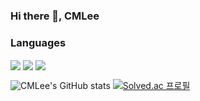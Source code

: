 ### Hi there 👋, CMLee

<!--
**One-armed-boy/One-armed-boy** is a ✨ _special_ ✨ repository because its `README.md` (this file) appears on your GitHub profile.

Here are some ideas to get you started:

- 🔭 I’m currently working on ...
- 🌱 I’m currently learning ...
- 👯 I’m looking to collaborate on ...
- 🤔 I’m looking for help with ...
- 💬 Ask me about ...
- 📫 How to reach me: ...
- 😄 Pronouns: ...
- ⚡ Fun fact: ...
-->

### Languages


<img align='center' src="https://img.shields.io/badge/Python-3776AB?style=flat-square&logo=Python&logoColor=white"/> <img align='center' src="https://img.shields.io/badge/Java-007396?style=flat-square&logo=Java&logoColor=white"/> <img align='center' src="https://img.shields.io/badge/Anaconda-44A833?style=flat-square&logo=Anaconda&logoColor=white"/>


![CMLee's GitHub stats](https://github-readme-stats.vercel.app/api?username=One-armed-boy&show_icons=true&theme=radical)
[![Solved.ac
프로필](http://mazassumnida.wtf/api/v2/generate_badge?boj=lcm5500)](https://solved.ac/lcm5500)
</div> 
